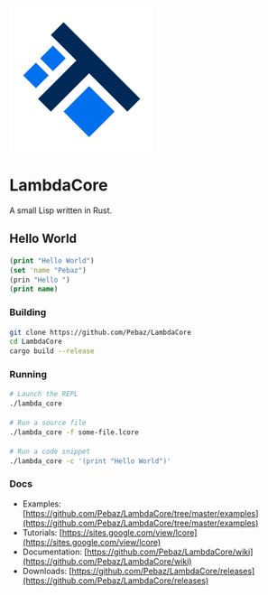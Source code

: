 <img src="dev/logo/LambdaCoreLogo.png" width=256 />

# LambdaCore
A small Lisp written in Rust.

## Hello World

```clojure
(print "Hello World")
(set 'name "Pebaz")
(prin "Hello ")
(print name)
```

### Building

```bash
git clone https://github.com/Pebaz/LambdaCore
cd LambdaCore
cargo build --release
```

### Running

```bash
# Launch the REPL
./lambda_core

# Run a source file
./lambda_core -f some-file.lcore

# Run a code snippet
./lambda_core -c '(print "Hello World")'
```

### Docs

* Examples: [https://github.com/Pebaz/LambdaCore/tree/master/examples](https://github.com/Pebaz/LambdaCore/tree/master/examples)
* Tutorials: [https://sites.google.com/view/lcore](https://sites.google.com/view/lcore)
* Documentation: [https://github.com/Pebaz/LambdaCore/wiki](https://github.com/Pebaz/LambdaCore/wiki)
* Downloads: [https://github.com/Pebaz/LambdaCore/releases](https://github.com/Pebaz/LambdaCore/releases)
